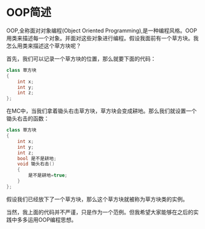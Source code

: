 # OOP简述

OOP,全称面对对象编程(Object Oriented Programming),是一种编程风格。OOP用类来描述每一个对象。并面对这些对象进行编程。假设我面前有一个草方块。我怎么用类来描述这个草方块呢？

首先，我们可以记录一个草方块的位置，那么就要下面的代码：

```cpp
class 草方块
{
    int x;
    int y;
    int z;
};
```

在MC中，当我们拿着锄头右击草方块，草方块会变成耕地。那么我们就设置一个锄头右击的函数：

```cpp
class 草方块
{
    int x;
    int y;
    int z;
    bool 是不是耕地;
    void 锄头右击()
    {
        是不是耕地=true;
    }
};
```

假设我们已经放下了一个草方块，那么这个草方块就被称为草方块类的实例。

当然，我上面的代码并不严谨，只是作为一个范例。但我希望大家能够在之后的实践中多多运用OOP编程思想。

